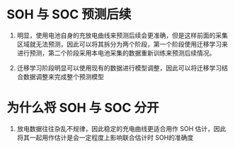 # SOH 与 SOC 预测后续
1. 明显，使用电池自身的充放电曲线来预测后续会更准确，但是这样前面的采集区域就无法预测，因此可以将其拆分为两个阶段，第一个阶段使用迁移学习来进行预测，第二个阶段采用本电池采集的数据重新训练来预测后续情况。

1. 迁移学习阶段明显可以使用现有的数据进行模型调整，因此可以将迁移学习结合数据调整来完成整个预测模型

# 为什么将 SOH 与 SOC 分开
1. 放电数据往往杂乱不规律，因此稳定的充电曲线更适合用作 SOH 估计，因此将其一起用作估计是会一定程度上影响联合估计时 SOH的准确度